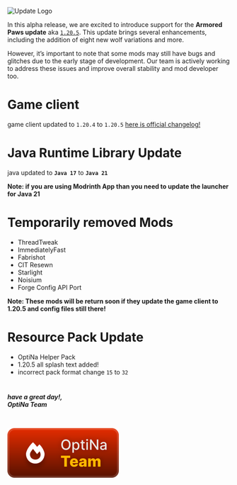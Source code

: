![Update Logo](https://github.com/NotAGanesh/OptiNa-Reborn/blob/main/update_banners/hotfix_changelog_banner.png?raw=true)

In this alpha release, we are excited to introduce support for the **Armored Paws update** aka [`1.20.5`](https://www.minecraft.net/en-us/article/armored-paws). This update brings several enhancements, including the addition of eight new wolf variations and more.

However, it’s important to note that some mods may still have bugs and glitches due to the early stage of development. Our team is actively working to address these issues and improve overall stability and mod developer too.

# Game client
game client updated to `1.20.4` to `1.20.5` [here is official changelog!](https://www.minecraft.net/en-us/article/minecraft-java-edition-1-20-5)

# Java Runtime Library Update
java updated to **`Java 17`** to **`Java 21`**

**Note: if you are using Modrinth App than you need to update the launcher for Java 21**

# Temporarily removed Mods
- ThreadTweak
- ImmediatelyFast
- Fabrishot
- CIT Resewn
- Starlight
- Noisium
- Forge Config API Port

**Note: These mods will be return soon if they update the game client to 1.20.5 and config files still there!**

# Resource Pack Update
- OptiNa Helper Pack
- 1.20.5 all splash text added!
- incorrect pack format change `15` to `32`
#

***have a great day!,*** <br>
***OptiNa Team***

<br>

![OptiNa Team](https://raw.githubusercontent.com/NotAGanesh/OptiNa-Team/c834c07242f36d99bc07b4e6b1219cd71d7470e0/badges/cozy.svg)

